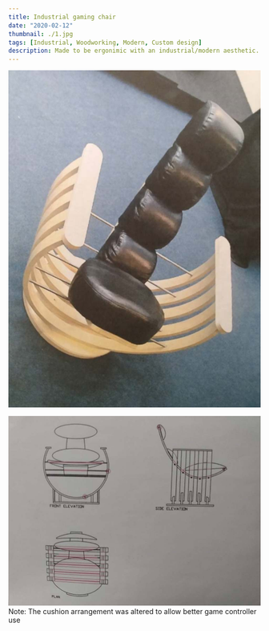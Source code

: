```yaml
---
title: Industrial gaming chair
date: "2020-02-12"
thumbnail: ./1.jpg
tags: [Industrial, Woodworking, Modern, Custom design]
description: Made to be ergonimic with an industrial/modern aesthetic.
---
```


![Front shot](./2.jpg)

![CAD drawing](./design1.jpg)
Note: The cushion arrangement was altered to allow better game controller use
